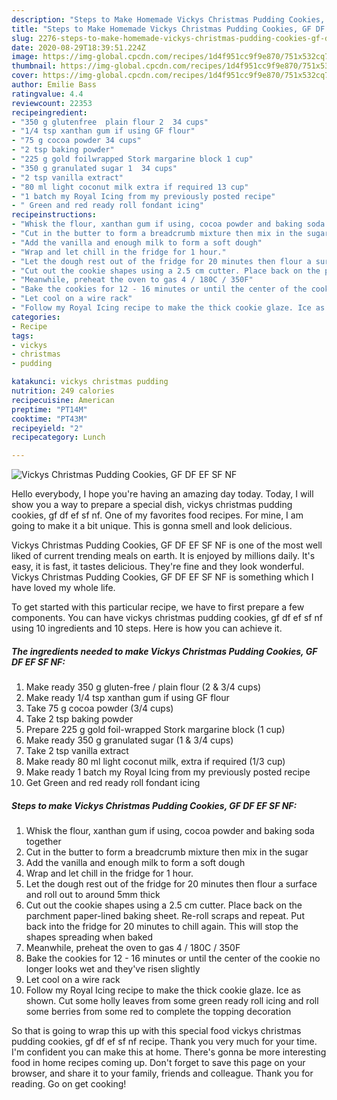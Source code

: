 ```yaml
---
description: "Steps to Make Homemade Vickys Christmas Pudding Cookies, GF DF EF SF NF"
title: "Steps to Make Homemade Vickys Christmas Pudding Cookies, GF DF EF SF NF"
slug: 2276-steps-to-make-homemade-vickys-christmas-pudding-cookies-gf-df-ef-sf-nf
date: 2020-08-29T18:39:51.224Z
image: https://img-global.cpcdn.com/recipes/1d4f951cc9f9e870/751x532cq70/vickys-christmas-pudding-cookies-gf-df-ef-sf-nf-recipe-main-photo.jpg
thumbnail: https://img-global.cpcdn.com/recipes/1d4f951cc9f9e870/751x532cq70/vickys-christmas-pudding-cookies-gf-df-ef-sf-nf-recipe-main-photo.jpg
cover: https://img-global.cpcdn.com/recipes/1d4f951cc9f9e870/751x532cq70/vickys-christmas-pudding-cookies-gf-df-ef-sf-nf-recipe-main-photo.jpg
author: Emilie Bass
ratingvalue: 4.4
reviewcount: 22353
recipeingredient:
- "350 g glutenfree  plain flour 2  34 cups"
- "1/4 tsp xanthan gum if using GF flour"
- "75 g cocoa powder 34 cups"
- "2 tsp baking powder"
- "225 g gold foilwrapped Stork margarine block 1 cup"
- "350 g granulated sugar 1  34 cups"
- "2 tsp vanilla extract"
- "80 ml light coconut milk extra if required 13 cup"
- "1 batch my Royal Icing from my previously posted recipe"
- " Green and red ready roll fondant icing"
recipeinstructions:
- "Whisk the flour, xanthan gum if using, cocoa powder and baking soda together"
- "Cut in the butter to form a breadcrumb mixture then mix in the sugar"
- "Add the vanilla and enough milk to form a soft dough"
- "Wrap and let chill in the fridge for 1 hour."
- "Let the dough rest out of the fridge for 20 minutes then flour a surface and roll out to around 5mm thick"
- "Cut out the cookie shapes using a 2.5 cm cutter. Place back on the parchment paper-lined baking sheet. Re-roll scraps and repeat. Put back into the fridge for 20 minutes to chill again. This will stop the shapes spreading when baked"
- "Meanwhile, preheat the oven to gas 4 / 180C / 350F"
- "Bake the cookies for 12 - 16 minutes or until the center of the cookie no longer looks wet and they&#39;ve risen slightly"
- "Let cool on a wire rack"
- "Follow my Royal Icing recipe to make the thick cookie glaze. Ice as shown. Cut some holly leaves from some green ready roll icing and roll some berries from some red to complete the topping decoration"
categories:
- Recipe
tags:
- vickys
- christmas
- pudding

katakunci: vickys christmas pudding 
nutrition: 249 calories
recipecuisine: American
preptime: "PT14M"
cooktime: "PT43M"
recipeyield: "2"
recipecategory: Lunch

---
```



![Vickys Christmas Pudding Cookies, GF DF EF SF NF](https://img-global.cpcdn.com/recipes/1d4f951cc9f9e870/751x532cq70/vickys-christmas-pudding-cookies-gf-df-ef-sf-nf-recipe-main-photo.jpg)

Hello everybody, I hope you're having an amazing day today. Today, I will show you a way to prepare a special dish, vickys christmas pudding cookies, gf df ef sf nf. One of my favorites food recipes. For mine, I am going to make it a bit unique. This is gonna smell and look delicious.

Vickys Christmas Pudding Cookies, GF DF EF SF NF is one of the most well liked of current trending meals on earth. It is enjoyed by millions daily. It's easy, it is fast, it tastes delicious. They're fine and they look wonderful. Vickys Christmas Pudding Cookies, GF DF EF SF NF is something which I have loved my whole life.




To get started with this particular recipe, we have to first prepare a few components. You can have vickys christmas pudding cookies, gf df ef sf nf using 10 ingredients and 10 steps. Here is how you can achieve it.

<!--inarticleads1-->

##### The ingredients needed to make Vickys Christmas Pudding Cookies, GF DF EF SF NF:

1. Make ready 350 g gluten-free / plain flour (2 &amp; 3/4 cups)
1. Make ready 1/4 tsp xanthan gum if using GF flour
1. Take 75 g cocoa powder (3/4 cups)
1. Take 2 tsp baking powder
1. Prepare 225 g gold foil-wrapped Stork margarine block (1 cup)
1. Make ready 350 g granulated sugar (1 &amp; 3/4 cups)
1. Take 2 tsp vanilla extract
1. Make ready 80 ml light coconut milk, extra if required (1/3 cup)
1. Make ready 1 batch my Royal Icing from my previously posted recipe
1. Get  Green and red ready roll fondant icing




<!--inarticleads2-->

##### Steps to make Vickys Christmas Pudding Cookies, GF DF EF SF NF:

1. Whisk the flour, xanthan gum if using, cocoa powder and baking soda together
1. Cut in the butter to form a breadcrumb mixture then mix in the sugar
1. Add the vanilla and enough milk to form a soft dough
1. Wrap and let chill in the fridge for 1 hour.
1. Let the dough rest out of the fridge for 20 minutes then flour a surface and roll out to around 5mm thick
1. Cut out the cookie shapes using a 2.5 cm cutter. Place back on the parchment paper-lined baking sheet. Re-roll scraps and repeat. Put back into the fridge for 20 minutes to chill again. This will stop the shapes spreading when baked
1. Meanwhile, preheat the oven to gas 4 / 180C / 350F
1. Bake the cookies for 12 - 16 minutes or until the center of the cookie no longer looks wet and they&#39;ve risen slightly
1. Let cool on a wire rack
1. Follow my Royal Icing recipe to make the thick cookie glaze. Ice as shown. Cut some holly leaves from some green ready roll icing and roll some berries from some red to complete the topping decoration




So that is going to wrap this up with this special food vickys christmas pudding cookies, gf df ef sf nf recipe. Thank you very much for your time. I'm confident you can make this at home. There's gonna be more interesting food in home recipes coming up. Don't forget to save this page on your browser, and share it to your family, friends and colleague. Thank you for reading. Go on get cooking!
